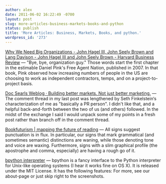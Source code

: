 ```yaml
---
author: alex
date: 2011-06-02 16:22:49 -0700
layout: post
slug: more-articles-business-markets-books-and-python
status: publish
title: 'More Articles: Business, Markets, Books, and python.'
wordpress_id: '273'
---
```


[Why We Need Big Organizations - John Hagel III, John Seely Brown and
Lang Davison - John Hagel III and John Seely Brown - Harvard Business
Review](http://blogs.harvardbusiness.org/bigshift/2009/08/why-we-need-big-organizations.html) —
"Bye, bye, organization guy." Those words start the first chapter in the
estimable Daniel Pink's Free Agent Nation, published in 2007. In that
book, Pink observed how increasing numbers of people in the US are
choosing to work as independent contractors, temps, and on a
project-to-project basis.

[Doc Searls Weblog · Building better markets.
Not just better
marketing.](http://blogs.law.harvard.edu/doc/2009/12/16/building-better-markets-not-just-better-marketing/) —
The comment thread in my last post was lengthened by Seth Finkelstein‘s
characterization of me as "basically a PR person". I didn't like that,
and a helpful back-and-forth between the two of us (and others)
followed. In the midst of the exchange I said I would unpack some of my
points in a fresh post rather than branch off in the comment thread.

[Bookfuturism | mapping the future of
reading](http://bookfuturism.com/) — All signs suggest punctuation is in
flux. In particular, our signs that mark grammatical (and sometimes
semantic) distinctions are waning, while those denoting tone and voice
are waxing. Furthermore, signs with a slim graphical profile (the
apostrophe and comma, especially) are having a rough go of it.

[bpython
interpreter](http://bpython-interpreter.org/#close=1) — bpython is a
fancy interface to the Python interpreter for Unix-like operating
systems (I hear it works fine on OS X). It is released under the MIT
License. It has the following features: For more, see our about-page or
just skip right to the screenshots.
